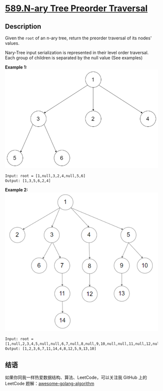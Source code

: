 # [589.N-ary Tree Preorder Traversal][title]

## Description
Given the `root` of an n-ary tree, return the preorder traversal of its nodes' values.

Nary-Tree input serialization is represented in their level order traversal. Each group of children is separated by the null value (See examples)

**Example 1:**  
![example1](./narytreeexample.png)

```
Input: root = [1,null,3,2,4,null,5,6]
Output: [1,3,5,6,2,4]
```

**Example 2:**  
![example2](./sample_4_964.png)

```
Input: root = [1,null,2,3,4,5,null,null,6,7,null,8,null,9,10,null,null,11,null,12,null,13,null,null,14]
Output: [1,2,3,6,7,11,14,4,8,12,5,9,13,10]
```

## 结语

如果你同我一样热爱数据结构、算法、LeetCode，可以关注我 GitHub 上的 LeetCode 题解：[awesome-golang-algorithm][me]

[title]: https://leetcode.com/problems/n-ary-tree-preorder-traversal/
[me]: https://github.com/kylesliu/awesome-golang-algorithm
